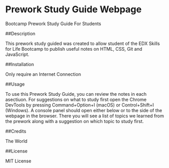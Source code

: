 # Prework Study Guide Webpage

Bootcamp Prework Study Guide For Students

##Description

This prework study guided was created to allow student of the EDX Skills for Life Bootcamp to publish useful notes on HTML, CSS, Git and JavaScript.

##Installation

Only require an  Internet Connection

##Usage

To use this Prework Study Guide, you can review the notes in each asectiuon. For suggestions on what to study first open the Chrome DevTools by pressing Command+Option+I (macOS) or Control+Shift+I (Windows). A console panel should open either below or to the side of the webpage in the browser. There you will see a list of topics we learned from the prework along with a suggestion on which topic to study first.

##Credits

The World

##License

MIT License